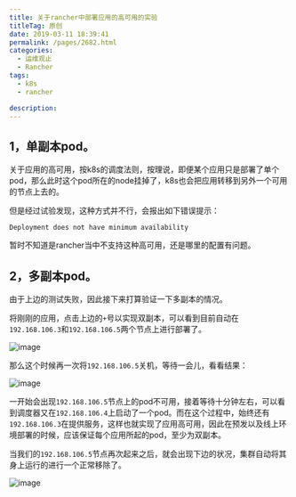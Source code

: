 ```yaml
---
title: 关于rancher中部署应用的高可用的实验
titleTag: 原创
date: 2019-03-11 18:39:41
permalink: /pages/2682.html
categories: 
  - 运维观止
  - Rancher
tags: 
  - k8s
  - rancher

description: 
---
```


## 1，单副本pod。

关于应用的高可用，按k8s的调度法则，按理说，即便某个应用只是部署了单个pod，那么此时这个pod所在的node挂掉了，k8s也会把应用转移到另外一个可用的节点上去的。

但是经过试验发现，这种方式并不行，会报出如下错误提示：

```
Deployment does not have minimum availability
```

暂时不知道是rancher当中不支持这种高可用，还是哪里的配置有问题。

## 2，多副本pod。

由于上边的测试失败，因此接下来打算验证一下多副本的情况。

将刚刚的应用，点击上边的`+`号以实现双副本，可以看到目前自动在`192.168.106.3`和`192.168.106.5`两个节点上进行部署了。

![image](http://t.eryajf.net/imgs/2021/09/f4718a580d4c88f3.jpg)

那么这个时候再一次将`192.168.106.5`关机，等待一会儿，看看结果：

![image](http://t.eryajf.net/imgs/2021/09/1742d69e3d15a58f.jpg)

一开始会出现`192.168.106.5`节点上的pod不可用，接着等待十分钟左右，可以看到调度器又在`192.168.106.4`上启动了一个pod。而在这个过程中，始终还有`192.168.106.3`在提供服务，这样也就实现了应用高可用，因此在预发以及线上环境部署的时候，应该保证每个应用所起的pod，至少为双副本。

当我们的`192.168.106.5`节点再次起来之后，就会出现下边的状况，集群自动将其身上运行的进行一个正常移除了。

![image](http://t.eryajf.net/imgs/2021/09/012df78d08d10f93.jpg)
